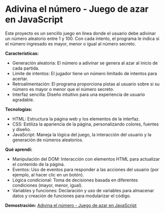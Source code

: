 # Adivina el número - Juego de azar en JavaScript

Este proyecto es un sencillo juego en línea donde el usuario debe adivinar un número aleatorio entre 1 y 100. Con cada intento, el programa le indica si el número ingresado es mayor, menor o igual al número secreto.

**Características:**
* Generación aleatoria: El número a adivinar se genera al azar al inicio de cada partida.
* Limite de intentos: El jugador tiene un número limitado de intentos para acertar.
* Retroalimentación: El programa proporciona pistas al usuario sobre si su número es mayor o menor que el número secreto.
* Interfaz sencilla: Diseño intuitivo para una experiencia de usuario agradable.

**Tecnologías:**
* HTML: Estructura la página web y los elementos de la interfaz.
* CSS: Estiliza la apariencia de la página, personalizando colores, fuentes y diseño.
* JavaScript: Maneja la lógica del juego, la interacción del usuario y la generación de números aleatorios.

**Qué aprendí:**
* Manipulación del DOM: Interacción con elementos HTML para actualizar el contenido de la página.
* Eventos: Uso de eventos para responder a las acciones del usuario (por ejemplo, al hacer clic en un botón).
* Lógica condicional: Toma de decisiones basada en diferentes condiciones (mayor, menor, igual).
* Variables y funciones: Declaración y uso de variables para almacenar datos y creación de funciones para modularizar el código.

**Demostración:**
[Adivina el número - Juego de azar en JavaScript](https://adivina-numero-html-css-js.netlify.app/)
